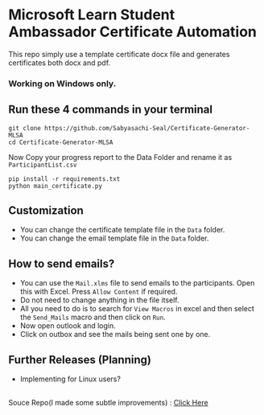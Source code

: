 # Microsoft Learn Student Ambassador Certificate Automation

This repo simply use a template certificate docx file and generates certificates
both docx and pdf.

###  Working on Windows only.

## Run these 4 commands in your terminal

```
git clone https://github.com/Sabyasachi-Seal/Certificate-Generator-MLSA
cd Certificate-Generator-MLSA
```
Now Copy your progress report to the Data Folder and rename it as `ParticipantList.csv`
```
pip install -r requirements.txt
python main_certificate.py
```

## Customization
- You can change the certificate template file in the `Data` folder.
- You can change the email template file in the `Data` folder.

## How to send emails?
- You can use the `Mail.xlms` file to send emails to the participants. Open this with Excel. Press ```Allow Content``` if required.
- Do not need to change anything in the file itself.
- All you need to do is to search for ```View Macros```  in excel and then select the ```Send_Mails``` macro and then click on ```Run```.
- Now open outlook and login.
- Click on outbox and see the mails being sent one by one.

## Further Releases (Planning)
- Implementing for Linux users?

<h2></h2>


Souce Repo(I made some subtle improvements) : <a href="https://github.com/muhammedogz/MLSA-Certificate-Automate">Click Here</a>
